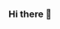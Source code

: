 ### Hi there 👋

<!--
**ajith-m-doodlebug/ajith-m-doodlebug** is a ✨ _special_ ✨ repository because its `README.md` (this file) appears on your GitHub profile.

Here are some ideas to get you started:

- 🔭 I’m currently working on ... 
- 🌱 I’m currently learning ... Algorithms 
- 👯 I’m looking to collaborate on ... 
- 🤔 I’m looking for help with ...
- 💬 Ask me about ... Flutter, Dart, Firebase, Algorithms  
- 📫 How to reach me: ... [linkdIn](www.linkedin.com/in/ajith-m-doodlebug)
- 😄 Pronouns: ...
- ⚡ Fun fact: ... 
-->
